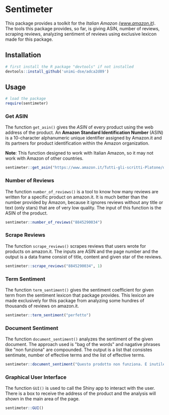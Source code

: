 # Sentimeter

This package provides a toolkit for the _Italian Amazon (www.amazon.it)_. The tools this package provides, so far, is giving ASIN, number of reviews, scraping reviews, analyzing sentiment of reviews using exclusive lexicon made for this package.

## Installation

```R
# first install the R package "devtools" if not installed
devtools::install_github('unimi-dse/adca2d89')
```

## Usage

```R
# load the package
require(sentimeter)
```

### Get ASIN

The function `get_asin()` gives the _ASIN_ of every product using the web address of the product. An **Amazon Standard Identification Number** (ASIN) is a 10-character alphanumeric unique identifier assigned by Amazon.it and its partners for product identification within the Amazon organization.

__Note__: This function designed to work with Italian Amazon, so it may not work with Amazon of other countries.

```R
sentimeter::get_asin("https://www.amazon.it/Tutti-gli-scritti-Platone/dp/8845290034")
```

### Number of Reviews

The function `number_of_reviews()` is a tool to know how many reviews are written for a specific product on amazon.it. It is much better than the number provided by Amazon, because it ignores reviews without any title or text (only stars) that are of very low quality. The input of this function is the ASIN of the product.

```R
sentimeter::number_of_reviews("8845290034")
```

### Scrape Reviews

The function `scrape_reviews()` scrapes reviews that users wrote for products on amazon.it. The inputs are ASIN and the page number and the output is a data frame consist of title, content and given star of the reviews.

```R
sentimeter::scrape_reviews("8845290034", 1)
```

### Term Sentiment

The function `term_sentiment()` gives the sentiment coefficient for given term from the sentiment lexicon that package provides. This lexicon are made exclusively for this package from analyzing some hundres of thousands of reviews on amazon.it.

```R
sentimeter::term_sentiment("perfetto")
```

### Document Sentiment

The function `document_sentiment()` analyzes the sentiment of the given document. The approach used is "bag of the words" and nagative phrases like "non funziona" are compounded. The output is a list that consistes sentimate, number of effective terms and the list of effective terms.

```R
sentimeter::document_sentiment("Questo prodotto non funziona. È inutile. Che peccato!")
```

### Graphical User Interface

The function `GUI()` is used to call the Shiny app to interact with the user. There is a box to receive the address of the product and the analysis will shown in the main area of the page.

```R
sentimeter::GUI()
```
